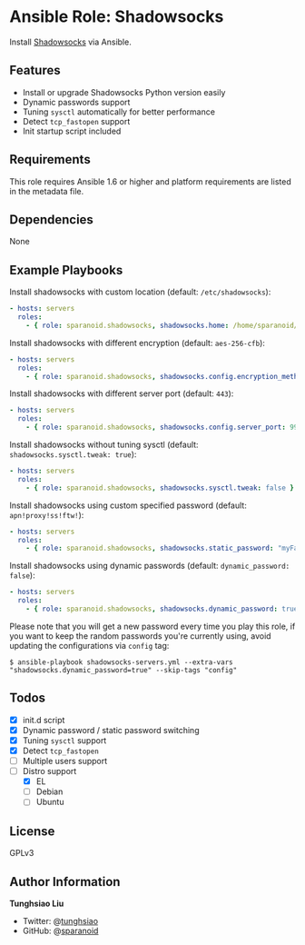 # Ansible Role: Shadowsocks

Install [Shadowsocks](https://github.com/shadowsocks) via Ansible.

## Features

- Install or upgrade Shadowsocks Python version easily
- Dynamic passwords support
- Tuning `sysctl` automatically for better performance
- Detect `tcp_fastopen` support
- Init startup script included

## Requirements

This role requires Ansible 1.6 or higher and platform requirements are listed in the metadata file.

## Dependencies

None

## Example Playbooks

Install shadowsocks with custom location (default: `/etc/shadowsocks`):

```yaml
- hosts: servers
  roles:
    - { role: sparanoid.shadowsocks, shadowsocks.home: /home/sparanoid/shadowsocks }
```

Install shadowsocks with different encryption (default: `aes-256-cfb`):

```yaml
- hosts: servers
  roles:
    - { role: sparanoid.shadowsocks, shadowsocks.config.encryption_method: salsa20 }
```

Install shadowsocks with different server port (default: `443`):

```yaml
- hosts: servers
  roles:
    - { role: sparanoid.shadowsocks, shadowsocks.config.server_port: 9999 }
```

Install shadowsocks without tuning sysctl (default: `shadowsocks.sysctl.tweak: true`):

```yaml
- hosts: servers
  roles:
    - { role: sparanoid.shadowsocks, shadowsocks.sysctl.tweak: false }
```

Install shadowsocks using custom specified password (default: `apn!proxy!ss!ftw!`):

```yaml
- hosts: servers
  roles:
    - { role: sparanoid.shadowsocks, shadowsocks.static_password: "myFancy@Passwd!" }
```

Install shadowsocks using dynamic passwords (default: `dynamic_password: false`):

```yaml
- hosts: servers
  roles:
    - { role: sparanoid.shadowsocks, shadowsocks.dynamic_password: true }
```

Please note that you will get a new password every time you play this role, if you want to keep the random passwords you're currently using, avoid updating the configurations via `config` tag:

```shell
$ ansible-playbook shadowsocks-servers.yml --extra-vars "shadowsocks.dynamic_password=true" --skip-tags "config"
```

## Todos

- [x] init.d script
- [x] Dynamic password / static password switching
- [x] Tuning `sysctl` support
- [x] Detect `tcp_fastopen`
- [ ] Multiple users support
- [ ] Distro support
  - [x] EL
  - [ ] Debian
  - [ ] Ubuntu

## License

GPLv3

## Author Information

**Tunghsiao Liu**

- Twitter: @[tunghsiao](http://twitter.com/tunghsiao)
- GitHub: @[sparanoid](http://github.com/sparanoid)
